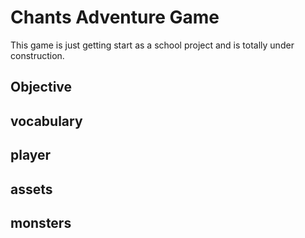 # Chants Adventure Game

This game is just getting start as a school project and is totally under construction.

## Objective

## vocabulary

## player

## assets

## monsters
